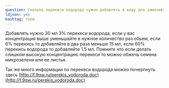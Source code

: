 ```yaml
---
question: Сколько перекиси водорода нужно добавлять в воду для замачивания семян и опрыскивания микрозелени?
ldjson: yes 
hashtag: room
---
```


Добавлять нужно 30 мл 3% перекеси водорода, если у вас концентрация выше уменьшайте в нужное количество раз обьем, если 6% перекись то добавляйте в два раза меньше 15 мл, если 60% перекись водорода то добавляйте 1.5 мл.
Помните что если делать слишком высокую концентрацию перекеси то можно обжечь семена микрозелени или ее листья.

Так же много информации по перекеси водорода можно почерпнуть здесь [http://f.9qw.ru/perekis_vodoroda.doc](http://f.9qw.ru/perekis_vodoroda.doc)

